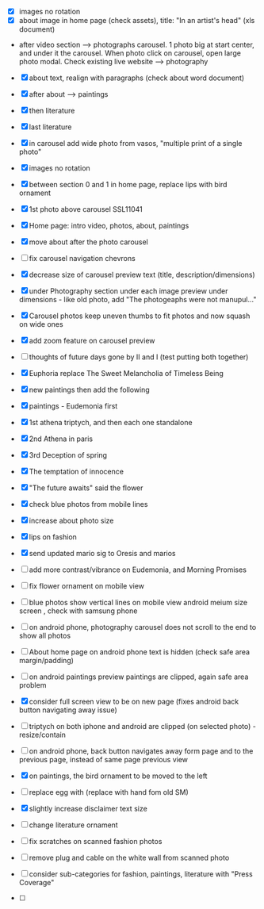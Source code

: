 - [X] images no rotation
- [X] about image in home page (check assets), title: "In an artist's head" (xls document)
- after video section --> photographs carousel. 1 photo big at start center, and under it the carousel. When photo click on carousel, open large photo modal. Check existing live website --> photography
- [X] about text, realign with paragraphs (check about word document)
- [X] after about --> paintings
- [X] then literature
- [X] last literature

- [X] in carousel add wide photo from vasos, "multiple print of a single photo"

- [X] images no rotation
- [X] between section 0 and 1 in home page, replace lips with bird ornament
- [X] 1st photo above carousel SSL11041
- [X] Home page: intro video, photos, about, paintings
- [X] move about after the photo carousel
- [ ] fix carousel navigation chevrons
- [X] decrease size of carousel preview text (title, description/dimensions)
- [X] under Photography section under each image preview under dimensions - like old photo, add "The photogeaphs were not manupul..."
- [X] Carousel photos keep uneven thumbs to fit photos and now squash on wide ones
- [X] add zoom feature on carousel preview
- [ ] thoughts of future days gone by  II and I (test putting both together)
- [X] Euphoria replace The Sweet Melancholia of Timeless Being
- [X] new paintings then add the following
- [X] paintings - Eudemonia first
- [X] 1st athena triptych, and then each one standalone
- [X] 2nd Athena in paris
- [X] 3rd Deception of spring
- [X] The temptation of innocence
- [X] "The future awaits" said the flower
- [X] check blue photos from mobile lines
- [X] increase about photo size
- [X] lips on fashion
- [X] send updated mario sig to Oresis and marios
- [ ] add more contrast/vibrance on Eudemonia, and Morning Promises
- [ ] fix flower ornament on mobile view
- [ ] blue photos show vertical lines on mobile view android meium size screen
, check with samsung phone
- [ ] on android phone, photography carousel does not scroll to the end to show all photos
- [ ] About home page on android phone text is hidden (check safe area margin/padding)
- [ ] on android paintings preview paintings are clipped, again safe area problem
- [X] consider full screen view to be on new page (fixes android back button navigating away issue)
- [ ] triptych on both iphone and android are clipped (on selected photo) - resize/contain
- [ ] on android phone, back button navigates away form page and to the previous page, instead of same page previous view
- [X] on paintings, the bird ornament to be moved to the left
- [ ] replace egg with (replace with hand fom old SM)
- [X] slightly increase disclaimer text size
- [ ] change literature ornament
- [ ] fix scratches on scanned fashion photos
- [ ] remove plug and cable on the white wall from scanned photo
- [ ] consider sub-categories for fashion, paintings, literature with "Press Coverage"
- [ ] 